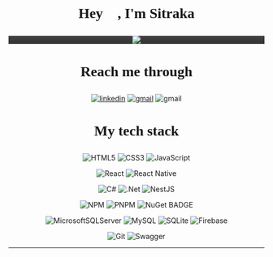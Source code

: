 # <p align="center" style="font-family: 'Lexend Deca';"> <strong> Hey 👋, I'm Sitraka</strong></p>

<p align="center" style="background: linear-gradient(0deg, rgba(50,50,50,1) 0%, rgba(67,67,67,1) 100%);">
    <img src='https://readme-typing-svg.demolab.com?font=Lexend+Deca&pause=1000&color=DFDFDF&center=true&vCenter=true&width=500&height=115&lines=Software+Engineering+Student;Web%2C+Mobile+and+Game+Development+enthusiast+'>
</p>

# <p align="center" style="font-family: 'Lexend Deca';"> <strong>Reach me through</strong></p>

<p align="center">
    <a href="https://www.linkedin.com/in/sitraka-andriantsiva-5155b3245"><img src="https://img.shields.io/badge/LinkedIn-black?style=for-the-badge&logo=LinkedIn&logoColor=white&color=lightgrey" alt="linkedin"/></a>
    <a href="mailto:ahsytraka@gmail.com"><img src="https://img.shields.io/badge/GMAIL-black?style=for-the-badge&logo=GMAIL&logoColor=white&color=grey" alt="gmail"/></a>
    <img src="https://img.shields.io/badge/ahsytraka-black?style=for-the-badge&logo=Discord&logoColor=white&color=black" alt="gmail"/>
</p>


# <p align="center" style="font-family: 'Lexend Deca' ;"><strong>My tech stack</strong></p>

<div align="center" >


![HTML5](https://img.shields.io/badge/html5-%23E34F26.svg?style=for-the-badge&logo=html5&logoColor=white)
![CSS3](https://img.shields.io/badge/css3-%231572B6.svg?style=for-the-badge&logo=css3&logoColor=white)
![JavaScript](https://img.shields.io/badge/javascript-%23323330.svg?style=for-the-badge&logo=javascript&logoColor=%23F7DF1E)

</div>

<div align="center">

![React](https://img.shields.io/badge/react-%2320232a.svg?style=for-the-badge&logo=react&logoColor=%2361DAFB)
![React Native](https://img.shields.io/badge/react_native-%2320232a.svg?style=for-the-badge&logo=react&logoColor=%2361DAFB)

</div>

<div align="center">

![C#](https://img.shields.io/badge/c%23-%23239120.svg?style=for-the-badge&logo=csharp&logoColor=white)
![.Net](https://img.shields.io/badge/.NET-5C2D91?style=for-the-badge&logo=.net&logoColor=white)
![NestJS](https://img.shields.io/badge/nestjs-%23E0234E.svg?style=for-the-badge&logo=nestjs&logoColor=white)

</div>

<div align="center">

![NPM](https://img.shields.io/badge/NPM-%23CB3837.svg?style=for-the-badge&logo=npm&logoColor=white)
![PNPM](https://img.shields.io/badge/pnpm-%234a4a4a.svg?style=for-the-badge&logo=pnpm&logoColor=f69220)
![NuGet BADGE](https://img.shields.io/badge/NuGet-004880?style=for-the-badge&logo=nuget&logoColor=white)

</div>

<div align="center">

![MicrosoftSQLServer](https://img.shields.io/badge/Microsoft%20SQL%20Server-CC2927?style=for-the-badge&logo=microsoft%20sql%20server&logoColor=white)
![MySQL](https://img.shields.io/badge/mysql-4479A1.svg?style=for-the-badge&logo=mysql&logoColor=white)
![SQLite](https://img.shields.io/badge/sqlite-%2307405e.svg?style=for-the-badge&logo=sqlite&logoColor=white)
![Firebase](https://img.shields.io/badge/firebase-%23039BE5.svg?style=for-the-badge&logo=firebase)

</div>

<div align="center">

![Git](https://img.shields.io/badge/git-%23F05033.svg?style=for-the-badge&logo=git&logoColor=white)
![Swagger](https://img.shields.io/badge/-Swagger-%23Clojure?style=for-the-badge&logo=swagger&logoColor=white)

</div>

---